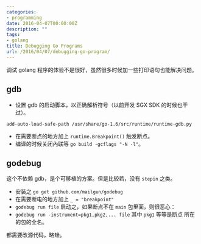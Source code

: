 ```yaml
---
categories:
- programming
date: 2016-04-07T00:00:00Z
description: ""
tags:
- golang
title: Debugging Go Programs
url: /2016/04/07/debugging-go-program/
---
```



调试 golang 程序的体验不是很好，虽然很多时候加一些打印语句也能解决问题。

## gdb

- 设置 gdb 的启动脚本，以正确解析符号（以前开发 SGX SDK 的时候也干过）。

~~~
add-auto-load-safe-path /usr/share/go-1.6/src/runtime/runtime-gdb.py
~~~

- 在需要断点的地方加上 `runtime.Breakpoint()` 触发断点。
- 编译的时候关闭內联等 `go build -gcflags "-N -l"`。

## godebug

这个不依赖 gdb，是个可移植的方案。但是比较若，没有 `stepin` 之类。

- 安装之 `go get github.com/mailgun/godebug`
- 在需要断电的地方加上 `_ = "breakpoint"`
- `godebug run file` 启动之，如果断点不在 `main` 包里面，则很恶心：
- `godebug run -instrument=pkg1,pkg2,... file` 其中 `pkg1` 等等是断点
  所在的包的全名。

都需要改源代码，略矬。
